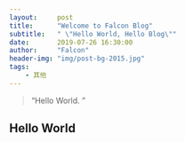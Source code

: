 ```yaml
---
layout:     post
title:      "Welcome to Falcon Blog"
subtitle:   " \"Hello World, Hello Blog\""
date:       2019-07-26 16:30:00
author:     "Falcon"
header-img: "img/post-bg-2015.jpg"
tags:
    - 其他
---
```


> “Hello World. ”


## Hello World

